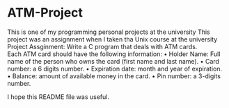 # ATM-Project
This is one of my programming personal projects at the university
This project was an assignment when I taken tha Unix course at the university
Project Assginment:
Write a C program that deals with ATM cards.  
Each ATM card should have the following information: • Holder Name: Full name of the person who owns the card (first name and last name). • Card number: a 6 digits number. • Expiration date: month and year of expiration. • Balance: amount of available money in the card. • Pin number: a 3-digits number.

I hope this README file was useful.
